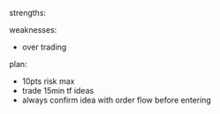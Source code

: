 strengths:

weaknesses:
- over trading

plan:
- 10pts risk max
- trade 15min tf ideas
- always confirm idea with order flow before entering
